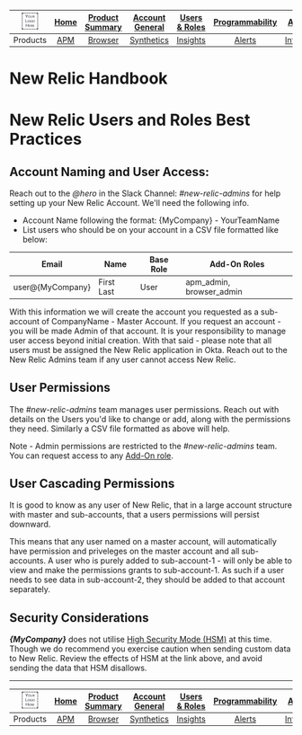 |<img src="/MD/IMG/logo.png" alt="{MyCompany}" width="50%"> |[Home](/MD/readme.md)	| [Product Summary](/MD/product-summary.md) |[Account General](/MD/Account/Account.md)	| [Users & Roles](/MD/Account/UsersAndRoles.md) | [Programmability](/MD/Account/Programmability.md)	|  [Automation](/MD/Account/Automation.md) | [APM Lambda](/MD/Products/APMLambda.md) |
|:---:	|:---:	|:---:	|:---:	|:---:	|:---:	|:---:	|:---:	|
|Products	|[APM](/MD/Products/APM.md) |[Browser](/MD/Products/Browser.md)| [Synthetics](/MD/Products/Synthetics.md) |[Insights](/MD/Products/Insights.md) |[Alerts](/MD/Products/Alerts.md) | [Infrastructure](/MD/Products/Infrastructure.md) | [Logs](/MD/Products/Logs.md) |

# New Relic Handbook

# New Relic Users and Roles Best Practices

## Account Naming and User Access:
Reach out to the _@hero_ in the Slack Channel: _#new-relic-admins_ for help setting up your New Relic Account. We'll need the following info.

* Account Name following the format: {MyCompany} - YourTeamName
* List users who should be on your account in a CSV file formatted like below:

|  Email | Name  |  Base Role |  Add-On Roles
|---|---|---|---
|  user@{MyCompany} |  First Last | User  |  apm_admin, browser_admin 


With this information we will create the account you requested as a sub-account of CompanyName - Master Account. If you request an account - you will be made Admin of that account. It is your responsibility to manage user access beyond initial creation. With that said - please note that all users must be assigned the New Relic application in Okta. Reach out to the New Relic Admins team if any user cannot access New Relic.

## User Permissions
The _#new-relic-admins_ team manages user permissions. Reach out with details on the Users you'd like to change or add, along with the permissions they need. Similarly a CSV file formatted as above will help.

Note - Admin permissions are restricted to the _#new-relic-admins_ team. You can request access to any [Add-On role](https://docs.newrelic.com/docs/accounts/accounts/roles-permissions/add-roles-permissions).


## User Cascading Permissions
It is good to know as any user of New Relic, that in a large account structure with master and sub-accounts, that a users permissions will persist downward.

This means that any user named on a master account, will automatically have permission and priveleges on the master account and all sub-accounts. A user who is purely added to sub-account-1 - will only be able to view and make the permissions grants to sub-account-1. As such if a user needs to see data in sub-account-2, they should be added to that account separately. 

## Security Considerations
_**{MyCompany}**_ does not utilise [High Security Mode (HSM)](https://docs.newrelic.com/docs/agents/manage-apm-agents/configuration/high-security-mode) at this time. Though we do recommend you exercise caution when sending custom data to New Relic. Review the effects of HSM at the link above, and avoid sending the data that HSM disallows.

---

|<img src="/MD/IMG/logo.png" alt="{MyCompany}" width="50%"> |[Home](/MD/readme.md)	| [Product Summary](/MD/product-summary.md) |[Account General](/MD/Account/Account.md)	| [Users & Roles](/MD/Account/UsersAndRoles.md) | [Programmability](/MD/Account/Programmability.md)	|  [Automation](/MD/Account/Automation.md) | [APM Lambda](/MD/Products/APMLambda.md) |
|:---:	|:---:	|:---:	|:---:	|:---:	|:---:	|:---:	|:---:	|
|Products	|[APM](/MD/Products/APM.md) |[Browser](/MD/Products/Browser.md)| [Synthetics](/MD/Products/Synthetics.md) |[Insights](/MD/Products/Insights.md) |[Alerts](/MD/Products/Alerts.md) | [Infrastructure](/MD/Products/Infrastructure.md) | [Logs](/MD/Products/Logs.md) |

